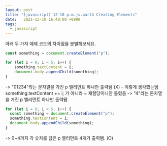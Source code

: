 ```yaml
---
layout: post
title: "[javascript] 12-10 p.w.js.part4 Creating Elements"
date:   2021-12-10 16:40:00 +0900
tags:
  - javascript
---
```


아래 두 가지 예제 코드의 차이점을 분별해보세요.

```javascript
const something = document.createElement("p");

for (let i = 0; i < 5; i++) {
    something.textContent = i;
    document.body.appendChild(something);
}
```

-> "01234"라는 문자열을 가진 p 엘리먼트 하나만 출력됌 (X) - 이렇게 생각했는뎀 something.textContent += i; 가 아니라 = 재할당이니깐 틀렸음
-> "4"라는 문자열을 가진 p 엘리먼트 하나만 출력됌

```javascript
for (let i = 0; i < 5; i++) {
  const something = document.createElement("p");
  something.textContent = i;
  document.body.appendChild(something);
}
```

-> 0~4까지 각 숫자를 담은 p 엘리먼트 4개가 출력됌. (O)